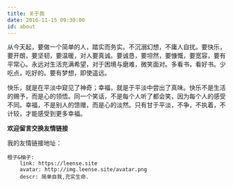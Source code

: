 ```yaml
---
title: 关于我
date: 2016-11-15 09:30:00
id: about
---
```


从今天起，要做一个简单的人，踏实而务实。不沉溺幻想，不庸人自扰。要快乐，要开朗，要坚韧，要温暖，对人要真诚。要诚恳，要坦然，要慷慨，要宽容，要有平常心。永远对生活充满希望，对于困境与磨难，微笑面对。多看书，看好书。少吃点，吃好的。要有梦想，即使遥远。

快乐，就是在平淡中窥见了神奇；幸福，就是于平淡中尝出了真味。快乐不是生活的赐予，而是心的领悟。同一个笑话，不是每个人听了都会笑，因为每个人的感受不同。幸福，不是别人的馈赠，而是心的淡然。只有甘于平淡，不争，不执着，不计较，才能感受到更多幸福。

**欢迎留言交换友情链接**

我的友情链接地址：

```
橙子&柚子:
    link: https://leense.site
    avatar: http://img.leense.site/avatar.png
    descr: 简单自我,充实生命.
```
